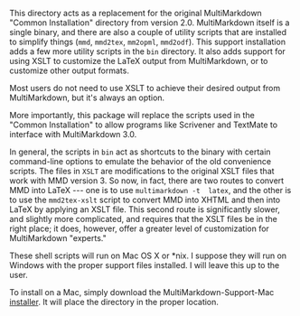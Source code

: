 This directory  acts as a  replacement for the original  MultiMarkdown "Common
Installation" directory  from version  2.0. MultiMarkdown  itself is  a single
binary, and there are  also a couple of utility scripts  that are installed to
simplify  things  (`mmd`,  `mmd2tex`,   `mm2opml`,  `mmd2odf`).  This  support
installation adds a  few more utility scripts in the  `bin` directory. It also
adds support for using XSLT to  customize the LaTeX output from MultiMarkdown,
or to customize other output formats.

Most  users do  not need  to use  XSLT to  achieve their  desired output  from
MultiMarkdown, but it's always an option.

More importantly,  this package will replace  the scripts used in  the "Common
Installation" to allow programs like  Scrivener and TextMate to interface with
MultiMarkdown 3.0.


In general, the scripts  in `bin` act as shortcuts to  the binary with certain
command-line options to  emulate the behavior of the  old convenience scripts.
The files  in `XSLT` are  modifications to the  original XSLT files  that work
with MMD version 3. So now, in fact,  there are two routes to convert MMD into
LaTeX --- one is to use `multimarkdown -t  latex`, and the other is to use the
`mmd2tex-xslt`  script to  convert  MMD  into XHTML  and  then  into LaTeX  by
applying an XSLT file. This second route is significantly slower, and slightly
more complicated, and requires  that the XSLT files be in  the right place; it
does,  however,  offer a  greater  level  of customization  for  MultiMarkdown
"experts."

These shell scripts will  run on Mac OS X or *nix. I  suppose they will run on
Windows with the proper  support files installed. I will leave  this up to the
user.

To   install  on   a  Mac,   simply  download   the  MultiMarkdown-Support-Mac
[installer]. It will place the directory in the proper location.

[installer]: https://github.com/fletcher/peg-multimarkdown/downloads
